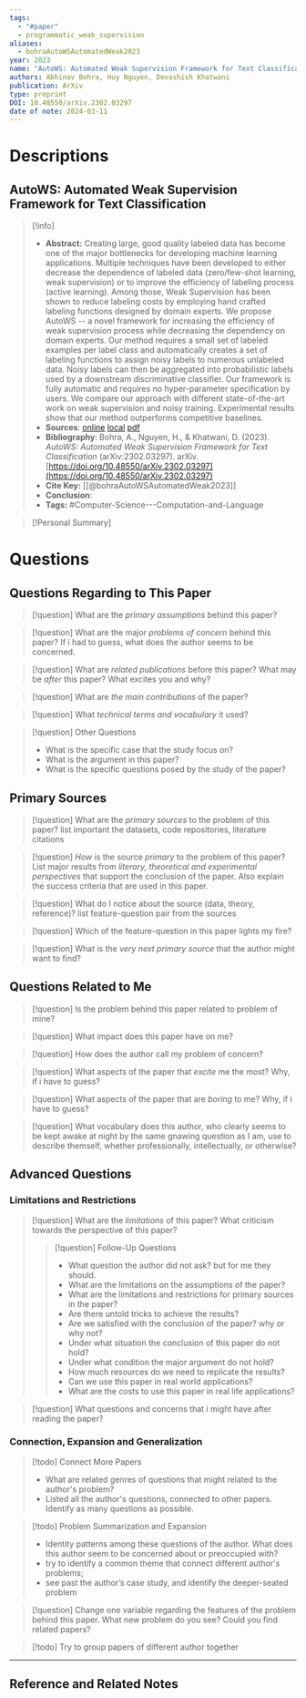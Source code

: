```yaml
---
tags:
  - "#paper"
  - programmatic_weak_supervision
aliases:
  - bohraAutoWSAutomatedWeak2023
year: 2023
name: "AutoWS: Automated Weak Supervision Framework for Text Classification"
authors: Abhinav Bohra, Huy Nguyen, Devashish Khatwani
publication: ArXiv
type: preprint
DOI: 10.48550/arXiv.2302.03297
date of note: 2024-03-11
---
```

# Descriptions

## AutoWS: Automated Weak Supervision Framework for Text Classification 
> [!info] 
> - **Abstract:** Creating large, good quality labeled data has become one of the major bottlenecks for developing machine learning applications. Multiple techniques have been developed to either decrease the dependence of labeled data (zero/few-shot learning, weak supervision) or to improve the efficiency of labeling process (active learning). Among those, Weak Supervision has been shown to reduce labeling costs by employing hand crafted labeling functions designed by domain experts. We propose AutoWS -- a novel framework for increasing the efficiency of weak supervision process while decreasing the dependency on domain experts. Our method requires a small set of labeled examples per label class and automatically creates a set of labeling functions to assign noisy labels to numerous unlabeled data. Noisy labels can then be aggregated into probabilistic labels used by a downstream discriminative classifier. Our framework is fully automatic and requires no hyper-parameter specification by users. We compare our approach with different state-of-the-art work on weak supervision and noisy training. Experimental results show that our method outperforms competitive baselines. 
> - **Sources**: [online](http://zotero.org/users/13492210/items/CBXPBBED) [local](zotero://select/library/items/CBXPBBED) [pdf](file:////Users/lukexie/Zotero/storage/C7JW46WJ/Bohra%20et%20al.%20-%202023%20-%20AutoWS%20Automated%20Weak%20Supervision%20Framework%20for%20T.pdf) 
> - **Bibliography**: Bohra, A., Nguyen, H., & Khatwani, D. (2023). _AutoWS: Automated Weak Supervision Framework for Text Classification_ (arXiv:2302.03297). arXiv. [https://doi.org/10.48550/arXiv.2302.03297](https://doi.org/10.48550/arXiv.2302.03297)
> - **Cite Key:** [[@bohraAutoWSAutomatedWeak2023]] 
> - **Conclusion**:
> - **Tags:** #Computer-Science---Computation-and-Language


>[!Personal Summary] 


# Questions
## Questions Regarding to This Paper


>[!question] 
>What are the *primary assumptions* behind this paper?



>[!question]
>What are the major *problems of concern* behind this paper? If i had to guess, what does the author seems to be concerned. 



>[!question]
>What are *related publications* before this paper? What may be *after* this paper? What excites you and why?



>[!question]
>What are *the main contributions* of the paper?



>[!question]
>What *technical terms and vocabulary* it used?




>[!question] Other Questions
> - What is the specific case that the study focus on?
> - What is the argument in this paper?
> - What is the specific questions posed by the study of the paper?


## Primary Sources


>[!question]
>What are the *primary sources* to the problem of this paper? list important the datasets, code repositories, literature citations




>[!question]
>*How* is the source _primary_ to the problem of this paper? List major results from *literary, theoretical and experimental perspectives* that support the conclusion of the paper. Also explain the success criteria that are used in this paper.






> [!question]
> What do I notice about the source (data, theory, reference)? list feature-question pair from the sources






>[!question] 
>Which of the feature-question in this paper lights my fire?





>[!question]
>What is the *very next primary source* that the author might want to find?


## Questions Related to Me


> [!question] 
> Is the problem behind this paper related to problem of mine?



> [!question] 
> What impact does this paper have on me?



> [!question] 
> How does the author call my problem of concern?



>[!question]
>What aspects of the paper that *excite* me the most? Why, if i have to guess?



>[!question]
>What aspects of the paper that are *boring* to me? Why, if i have to guess?




>[!question]
  What vocabulary does this author, who clearly seems to be kept awake at night by the same gnawing question as I am, use to describe themself, whether professionally, intellectually, or otherwise?



## Advanced Questions

### Limitations and Restrictions


>[!question]
>What are the *limitations* of this paper? What criticism towards the perspective of this paper?
>> [!question] Follow-Up Questions
>> - What question the author did not ask? but for me they should.
>> - What are the limitations on the assumptions of the paper?
>> - What are the limitations and restrictions for primary sources in the paper? 
>> - Are there untold tricks to achieve the results?
>> - Are we satisfied with the conclusion of the paper? why or why not?
>> - Under what situation the conclusion of this paper do not hold?
>> - Under what condition the major argument do not hold? 
>> - How much resources do we need to replicate the results?
>> - Can we use this paper in real world applications?
>> - What are the costs to use this paper in real life applications?




> [!question] 
> What questions and concerns that i might have after reading the paper?
> 


### Connection, Expansion and Generalization


>[!todo] Connect More Papers
>- What are related genres of questions that might related to the author's problem?
>- Listed all the author's questions, connected to other papers. Identify as many questions as possible.



>[!todo] Problem Summarization and Expansion
>
>- Identity patterns among these questions of the author. What does this author seem to be concerned about or preoccupied with? 
>- try to identify a common theme that connect different author's problems; 
>- see past the author’s case study, and identify the deeper-seated problem



> [!question]
> Change one variable regarding the features of the problem behind this paper. What new problem do you see? Could you find related papers? 





>[!todo]
> Try to group papers of different author together




----

## Reference and Related Notes